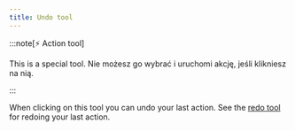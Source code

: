 ```yaml
---
title: Undo tool
---
```


:::note[⚡ Action tool]

This is a special tool.
Nie możesz go wybrać i uruchomi akcję, jeśli klikniesz na nią.

:::

When clicking on this tool you can undo your last action.
See the [redo tool](redo) for redoing your last action.

